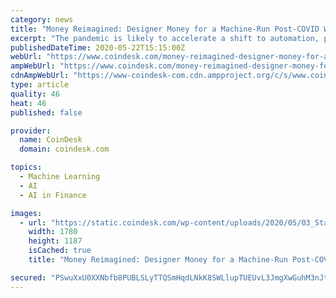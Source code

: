 ```yaml
---
category: news
title: "Money Reimagined: Designer Money for a Machine-Run Post-COVID World"
excerpt: "The pandemic is likely to accelerate a shift to automation, putting people out of work and raising the need for new types of money, says Michael Casey."
publishedDateTime: 2020-05-22T15:15:00Z
webUrl: "https://www.coindesk.com/money-reimagined-designer-money-for-a-machine-run-post-covid-world"
ampWebUrl: "https://www.coindesk.com/money-reimagined-designer-money-for-a-machine-run-post-covid-world?amp=1"
cdnAmpWebUrl: "https://www-coindesk-com.cdn.ampproject.org/c/s/www.coindesk.com/money-reimagined-designer-money-for-a-machine-run-post-covid-world?amp=1"
type: article
quality: 46
heat: 46
published: false

provider:
  name: CoinDesk
  domain: coindesk.com

topics:
  - Machine Learning
  - AI
  - AI in Finance

images:
  - url: "https://static.coindesk.com/wp-content/uploads/2020/05/03_Starship_Campus-post.jpg"
    width: 1780
    height: 1187
    isCached: true
    title: "Money Reimagined: Designer Money for a Machine-Run Post-COVID World"

secured: "PSwuXxU0XXNbfb8PUBLSLyTTQSmHqdLNkK8SWLlupTUEUvL3JmgXwGuhM3nJtGnUKK1C9Vj1qYzDihhWS52FxnInoQb2q4D7YLVR4iWCtiie4NzX7WCCioFyzEwtxAofePkR8dhMqkkzBl6S+/xj/KVo5kgRrLEvbzOpWRlM6MPd7PZygW6pBXZxFeG4Pvx8HNgECQ0wmTzGYMJtVDa3GHjJEL1P0cVcH0Xv3rXKlsi39nGd1eSA8Z/EYI0ZCg3zV7i/QBKg8HXMoD+/SXx4/gV8+PBaHR5WQyKTnAkz+A9SQdIHOmalkzFft4/u7N8lqDn9UgMENtHLPGilvsCNXgDQ1t30ljbVKmVId3LIdx9MNYzbyLgysrosNCxGhG992d55K+Z1ecosyTbDDGqk+eHLBNuTeQhOXqcrtZHFfh0Pp1hbsqY/KoiSDYVNeqLq2KM1rQ7Xo2UoU6Jnb39yWs8bv3/5RmXlh6pw/UtbJXQ=;GQZi/UWyxRofnedq6zWWRw=="
---
```


